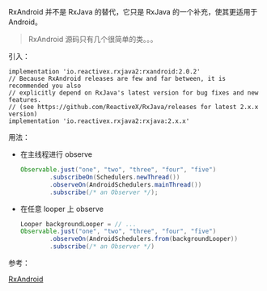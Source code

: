 RxAndroid 并不是 RxJava 的替代，它只是 RxJava 的一个补充，使其更适用于 Android。

> RxAndroid 源码只有几个很简单的类。。。

引入：

```
implementation 'io.reactivex.rxjava2:rxandroid:2.0.2'
// Because RxAndroid releases are few and far between, it is recommended you also
// explicitly depend on RxJava's latest version for bug fixes and new features.
// (see https://github.com/ReactiveX/RxJava/releases for latest 2.x.x version)
implementation 'io.reactivex.rxjava2:rxjava:2.x.x'
```

 用法：

+ 在主线程进行 observe

  ```java
  Observable.just("one", "two", "three", "four", "five")
          .subscribeOn(Schedulers.newThread())
          .observeOn(AndroidSchedulers.mainThread())
          .subscribe(/* an Observer */);
  ```

+ 在任意 looper 上 observe

  ```java
  Looper backgroundLooper = // ...
  Observable.just("one", "two", "three", "four", "five")
          .observeOn(AndroidSchedulers.from(backgroundLooper))
          .subscribe(/* an Observer */)
  ```

  





参考：

[RxAndroid](https://github.com/ReactiveX/RxAndroid)











